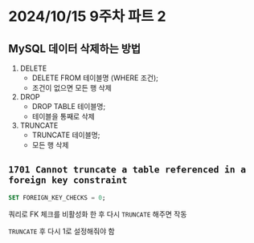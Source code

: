 # 2024/10/15 9주차 파트 2

## MySQL 데이터 삭제하는 방법

1. DELETE
    - DELETE FROM 테이블명 (WHERE 조건);
    - 조건이 없으면 모든 행 삭제
1. DROP
    - DROP TABLE 테이블명;
    - 테이블을 통째로 삭제
1. TRUNCATE
    - TRUNCATE 테이블명;
    - 모든 행 삭제

## `1701 Cannot truncate a table referenced in a foreign key constraint`

```sql
SET FOREIGN_KEY_CHECKS = 0;
```

쿼리로 FK 체크를 비활성화 한 후 다시 `TRUNCATE` 해주면 작동

`TRUNCATE` 후 다시 1로 설정해줘야 함
